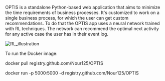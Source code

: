 OPTIS is a standalone Python-based web application that aims to minimize the time requirements of business processes. It's customized to work on a single business process, for which the user can get custom recommendations. To do that the OPTIS app uses a neural network trained with RL techniques. The network can recommend the optimal next activity for any active case the user has in their event log.

![RL_illustration](https://github.com/Nour125/OPTIS/assets/73433351/2911f8d2-acfa-4bd2-b0a2-ec7b4d22d86c)


To run the Docker image:

docker pull registry.github.com/Nour125/OPTIS

docker run -p 5000:5000 -d registry.github.com/Nour125/OPTIS


